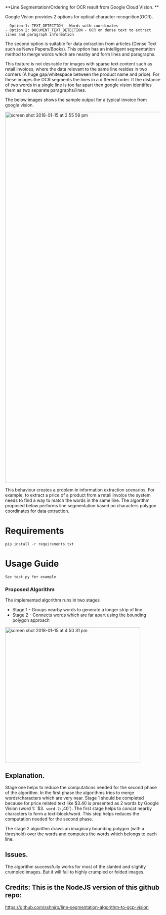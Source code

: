 **Line Segmentation/Ordering for OCR result from Google Cloud VIsion.
**

Google Vision provides 2 options for optical character recognition(OCR).

````
- Option 1: TEXT_DETECTION - Words with coordinates
- Option 2: DOCUMENT_TEXT_DETECTION - OCR on dense text to extract lines and paragraph information
````

The second option is suitable for data extraction from articles (Dense Text such as News Papers/Books). This option has an
intelligent segmentation method to merge words which are nearby and form lines and paragraphs.

This feature is not desirable for images with sparse text content such as retail invoices, where the data relevant to the same line
resides in two corners (A huge gap/whitespace between the product name and price). For these images the OCR segments the
lines in a different order. If the distance of two words in a single line is too far apart then google vision identifies
them as two separate paragraphs/lines.

The below images shows the sample output for a typical invoice from google vision.

<img width="1198" alt="screen shot 2018-01-15 at 3 55 59 pm" src="https://user-images.githubusercontent.com/13045528/34937970-9f2e93b8-fa0c-11e7-9521-0fc6ad191e0d.png">

This behaviour creates a problem in information extraction scenarios. For example, to extract a price of a product from a
retail invoice the system needs to find a way to match the words in the same line. The algorithm proposed below performs
line segmentation based on characters polygon coordinates for data extraction.

# Requirements

````
pip install -r requirements.txt
````

# Usage Guide

````
See test.py for example
````

### Proposed Algorithm

The implemented algorithm runs in two stages

- Stage 1 - Groups nearby words to generate a longer strip of line
- Stage 2 - Connects words which are far apart using the bounding polygon approach

<img width="437" alt="screen shot 2018-01-15 at 4 50 31 pm" src="https://user-images.githubusercontent.com/13045528/34940084-415cf57e-fa14-11e7-8099-ffa7fbce1b21.png">


## Explanation.

Stage one helps to reduce the computations needed for the second phase of the algorithm. In the first phase the algorithms
tries to merge words/characters which are very near. Stage 1 should be completed because for price related text like $3.40 is presented as 2 words by
Google Vision (word 1: `$3.` word 2:`,40`). The first stage helps to concat nearby characters to form a text-block/word.
This step helps reduces the computation needed for the second phase.

The stage 2 algorithm draws an imaginary bounding polygon (with a threshold) over the words and computes the
words which belongs to each line.

## Issues.

The algorithm successfully works for most of the slanted and slightly crumpled images. But it will fail to highly
crumpled or folded images.

## Credits: This is the NodeJS version of this github repo:
https://github.com/sshniro/line-segmentation-algorithm-to-gcp-vision
